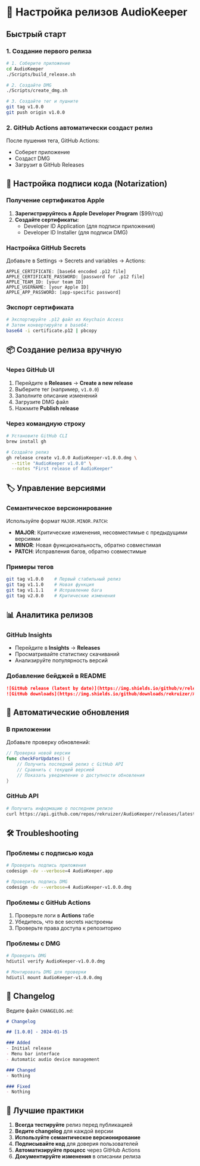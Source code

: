 # 🚀 Настройка релизов AudioKeeper

## Быстрый старт

### 1. Создание первого релиза

```bash
# 1. Соберите приложение
cd AudioKeeper
./Scripts/build_release.sh

# 2. Создайте DMG
./Scripts/create_dmg.sh

# 3. Создайте тег и пушните
git tag v1.0.0
git push origin v1.0.0
```

### 2. GitHub Actions автоматически создаст релиз

После пушения тега, GitHub Actions:
- Соберет приложение
- Создаст DMG
- Загрузит в GitHub Releases

## 🔐 Настройка подписи кода (Notarization)

### Получение сертификатов Apple

1. **Зарегистрируйтесь в Apple Developer Program** ($99/год)
2. **Создайте сертификаты:**
   - Developer ID Application (для подписи приложения)
   - Developer ID Installer (для подписи DMG)

### Настройка GitHub Secrets

Добавьте в Settings → Secrets and variables → Actions:

```
APPLE_CERTIFICATE: [base64 encoded .p12 file]
APPLE_CERTIFICATE_PASSWORD: [password for .p12 file]
APPLE_TEAM_ID: [your team ID]
APPLE_USERNAME: [your Apple ID]
APPLE_APP_PASSWORD: [app-specific password]
```

### Экспорт сертификата

```bash
# Экспортируйте .p12 файл из Keychain Access
# Затем конвертируйте в base64:
base64 -i certificate.p12 | pbcopy
```

## 📦 Создание релиза вручную

### Через GitHub UI

1. Перейдите в **Releases** → **Create a new release**
2. Выберите тег (например, `v1.0.0`)
3. Заполните описание изменений
4. Загрузите DMG файл
5. Нажмите **Publish release**

### Через командную строку

```bash
# Установите GitHub CLI
brew install gh

# Создайте релиз
gh release create v1.0.0 AudioKeeper-v1.0.0.dmg \
  --title "AudioKeeper v1.0.0" \
  --notes "First release of AudioKeeper"
```

## 🏷️ Управление версиями

### Семантическое версионирование

Используйте формат `MAJOR.MINOR.PATCH`:
- **MAJOR**: Критические изменения, несовместимые с предыдущими версиями
- **MINOR**: Новая функциональность, обратно совместимая
- **PATCH**: Исправления багов, обратно совместимые

### Примеры тегов

```bash
git tag v1.0.0    # Первый стабильный релиз
git tag v1.1.0    # Новая функция
git tag v1.1.1    # Исправление бага
git tag v2.0.0    # Критические изменения
```

## 📊 Аналитика релизов

### GitHub Insights

- Перейдите в **Insights** → **Releases**
- Просматривайте статистику скачиваний
- Анализируйте популярность версий

### Добавление бейджей в README

```markdown
![GitHub release (latest by date)](https://img.shields.io/github/v/release/rekruizer/AudioKeeper)
![GitHub downloads](https://img.shields.io/github/downloads/rekruizer/AudioKeeper/total)
```

## 🔄 Автоматические обновления

### В приложении

Добавьте проверку обновлений:

```swift
// Проверка новой версии
func checkForUpdates() {
    // Получить последний релиз с GitHub API
    // Сравнить с текущей версией
    // Показать уведомление о доступности обновления
}
```

### GitHub API

```bash
# Получить информацию о последнем релизе
curl https://api.github.com/repos/rekruizer/AudioKeeper/releases/latest
```

## 🛠️ Troubleshooting

### Проблемы с подписью кода

```bash
# Проверить подпись приложения
codesign -dv --verbose=4 AudioKeeper.app

# Проверить подпись DMG
codesign -dv --verbose=4 AudioKeeper-v1.0.0.dmg
```

### Проблемы с GitHub Actions

1. Проверьте логи в **Actions** табе
2. Убедитесь, что все secrets настроены
3. Проверьте права доступа к репозиторию

### Проблемы с DMG

```bash
# Проверить DMG
hdiutil verify AudioKeeper-v1.0.0.dmg

# Монтировать DMG для проверки
hdiutil mount AudioKeeper-v1.0.0.dmg
```

## 📝 Changelog

Ведите файл `CHANGELOG.md`:

```markdown
# Changelog

## [1.0.0] - 2024-01-15

### Added
- Initial release
- Menu bar interface
- Automatic audio device management

### Changed
- Nothing

### Fixed
- Nothing
```

## 🎯 Лучшие практики

1. **Всегда тестируйте** релиз перед публикацией
2. **Ведите changelog** для каждой версии
3. **Используйте семантическое версионирование**
4. **Подписывайте код** для доверия пользователей
5. **Автоматизируйте процесс** через GitHub Actions
6. **Документируйте изменения** в описании релиза
